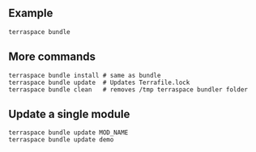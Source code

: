 ## Example

    terraspace bundle

## More commands

    terraspace bundle install # same as bundle
    terraspace bundle update  # Updates Terrafile.lock
    terraspace bundle clean   # removes /tmp terraspace bundler folder

## Update a single module

    terraspace bundle update MOD_NAME
    terraspace bundle update demo